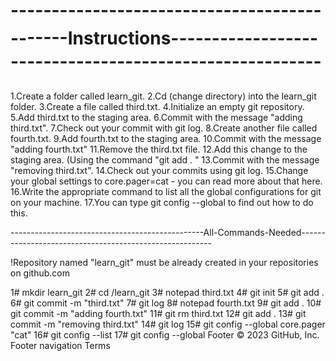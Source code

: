 # ---------------------------------------------Instructions--------------------------------------------------------

1.Create a folder called learn_git. 2.Cd (change directory) into the learn_git folder. 3.Create a file called third.txt. 4.Initialize an empty git repository. 5.Add third.txt to the staging area. 6.Commit with the message "adding third.txt". 7.Check out your commit with git log. 8.Create another file called fourth.txt. 9.Add fourth.txt to the staging area. 10.Commit with the message "adding fourth.txt" 11.Remove the third.txt file. 12.Add this change to the staging area. (Using the command "git add . " 13.Commit with the message "removing third.txt". 14.Check out your commits using git log. 15.Change your global settings to core.pager=cat - you can read more about that here. 16.Write the appropriate command to list all the global configurations for git on your machine. 17.You can type git config --global to find out how to do this.

------------------------------------------------All-Commands-Needed--------------------------------------------------------

!Repository named "learn_git" must be already created in your repositories on github.com

1# mkdir learn_git 2# cd /learn_git 3# notepad third.txt 4# git init 5# git add . 6# git commit -m "third.txt" 7# git log 8# notepad fourth.txt 9# git add . 10# git commit -m "adding fourth.txt" 11# git rm third.txt 12# git add . 13# git commit -m "removing third.txt" 14# git log 15# git config --global core.pager "cat" 16# git config --list 17# git config --global
Footer
© 2023 GitHub, Inc.
Footer navigation
Terms
